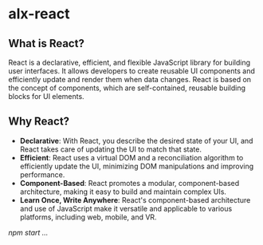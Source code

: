 # alx-react

## What is React?

React is a declarative, efficient, and flexible JavaScript library for building user interfaces. It allows developers to create reusable UI components and efficiently update and render them when data changes. React is based on the concept of components, which are self-contained, reusable building blocks for UI elements.

## Why React?

- **Declarative**: With React, you describe the desired state of your UI, and React takes care of updating the UI to match that state.
- **Efficient**: React uses a virtual DOM and a reconciliation algorithm to efficiently update the UI, minimizing DOM manipulations and improving performance.
- **Component-Based**: React promotes a modular, component-based architecture, making it easy to build and maintain complex UIs.
- **Learn Once, Write Anywhere**: React's component-based architecture and use of JavaScript make it versatile and applicable to various platforms, including web, mobile, and VR.


*npm start ...*
